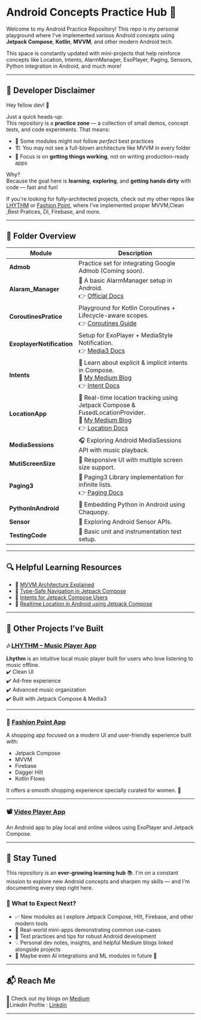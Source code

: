 # Android Concepts Practice Hub 🚀

Welcome to my Android Practice Repository! This repo is my personal playground where I’ve implemented various Android concepts using **Jetpack Compose**, **Kotlin**, **MVVM**, and other modern Android tech.

This space is constantly updated with mini-projects that help reinforce concepts like Location, Intents, AlarmManager, ExoPlayer, Paging, Sensors, Python integration in Android, and much more!

---

## 🧠 Developer Disclaimer

Hey fellow dev! 👋

Just a quick heads-up:  
This repository is a **practice zone** — a collection of small demos, concept tests, and code experiments. That means:

- 🧪 Some modules might not follow *perfect* best practices
- 🏗️ You may not see a full-blown architecture like MVVM in every folder
- 🚀 Focus is on **getting things working**, not on writing production-ready apps

Why?  
Because the goal here is **learning**, **exploring**, and **getting hands dirty** with code — fast and fun!

If you're looking for fully-architected projects, check out my other repos like [LHYTHM](https://github.com/Codexyze/Lhythm.git) or 
[Fashion Point](https://github.com/Codexyze/FashionPoint.git), where I’ve implemented proper MVVM,Clean ,Best Pratices, DI, Firebase, and more.

---
## 📁 Folder Overview

| Module | Description |
|--------|-------------|
| **Admob** | Practice set for integrating Google Admob (Coming soon). |
| **Alaram_Manager** | 📅 A basic AlarmManager setup in Android.<br>👉 [Official Docs](https://developer.android.com/reference/android/app/AlarmManager) |
| **CoroutinesPratice** | Playground for Kotlin Coroutines + Lifecycle-aware scopes. <br>👉 [Coroutines Guide](https://developer.android.com/kotlin/coroutines) |
| **ExoplayerNotification** | Setup for ExoPlayer + MediaStyle Notification.<br>👉 [Media3 Docs](https://developer.android.com/guide/topics/media/media3/getting-started) |
| **Intents** | 🔗 Learn about explicit & implicit intents in Compose. <br>📖 [My Medium Blog](https://medium.com/@akshaysarapure/intents-in-android-for-jetpack-compose-users-dc0391601b9b)<br>👉 [Intent Docs](https://developer.android.com/reference/android/content/Intent) |
| **LocationApp** | 📍 Real-time location tracking using Jetpack Compose & FusedLocationProvider. <br>📝 [My Medium Blog](https://medium.com/@akshaysarapure/realtime-location-in-android-using-jetpack-compose-390411e996ea)<br>👉 [Location Docs](https://developer.android.com/training/location) |
| **MediaSessions** | 🎧 Exploring Android MediaSessions API with music playback. |
| **MutiScreenSize** | 📱 Responsive UI with multiple screen size support. |
| **Paging3** | 📃 Paging3 Library implementation for infinite lists. <br>👉 [Paging Docs](https://developer.android.com/topic/libraries/architecture/paging/v3-overview) |
| **PythonInAndroid** | 🐍 Embedding Python in Android using Chaquopy. |
| **Sensor** | 📡 Exploring Android Sensor APIs. |
| **TestingCode** | 🧪 Basic unit and instrumentation test setup. |

---

## 🔍 Helpful Learning Resources

- 📌 [MVVM Architecture Explained](https://medium.com/@akshaysarapure/mvvm-architecture-in-android-for-dummies-926a882e9088)
- 🚀 [Type-Safe Navigation in Jetpack Compose](https://medium.com/@akshaysarapure/type-safe-navigation-jetpack-compose-be6eaf3e7160)
- 🔗 [Intents for Jetpack Compose Users](https://medium.com/@akshaysarapure/intents-in-android-for-jetpack-compose-users-dc0391601b9b)
- 📍 [Realtime Location in Android using Jetpack Compose](https://medium.com/@akshaysarapure/realtime-location-in-android-using-jetpack-compose-390411e996ea)


---

## 📂 Other Projects I’ve Built

### 🎶 [LHYTHM – Music Player App](https://github.com/Codexyze/Lhythm.git)
**Lhythm** is an intuitive local music player built for users who love listening to music offline.  
✔️ Clean UI  
✔️ Ad-free experience  
✔️ Advanced music organization  
✔️ Built with Jetpack Compose & Media3

---

### 👗 [Fashion Point App](https://github.com/Codexyze/FashionPoint.git)
A shopping app focused on a modern UI and user-friendly experience built with:
- Jetpack Compose
- MVVM
- Firebase
- Dagger Hilt
- Kotlin Flows

It offers a smooth shopping experience specially curated for women. 💃

---

### 📽️ [Video Player App](https://github.com/Codexyze/Video_Player_App.git)
An Android app to play local and online videos using ExoPlayer and Jetpack Compose.

---

## 📢 Stay Tuned
This repository is an **ever-growing learning hub** 📚. I'm on a constant mission to explore new Android concepts and sharpen my skills — and I'm documenting every step right here.

### 🔄 What to Expect Next?

- ✅ New modules as I explore Jetpack Compose, Hilt, Firebase, and other modern tools
- 📱 Real-world mini-apps demonstrating common use-cases
- 🧪 Test practices and tips for robust Android development
- 💡 Personal dev notes, insights, and helpful Medium blogs linked alongside projects
- 🤖 Maybe even AI integrations and ML modules in future 👀

---

## 📬 Reach Me
📖 Check out my blogs on [Medium](https://medium.com/@akshaysarapure)  
💬Linkdin Profile : [Linkdin](https://www.linkedin.com/in/akshay-sarapure-0a1677213/)

---

